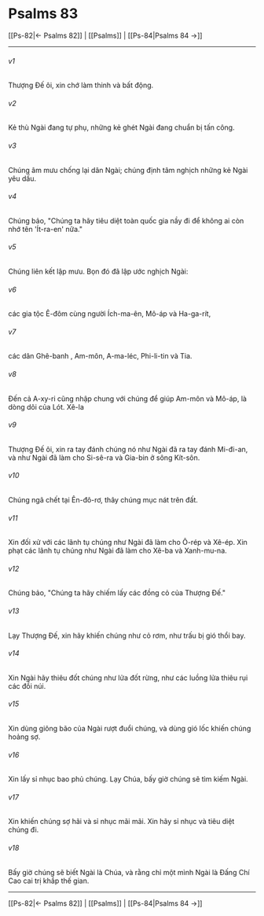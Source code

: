 # Psalms 83

[[Ps-82|← Psalms 82]] | [[Psalms]] | [[Ps-84|Psalms 84 →]]
***



###### v1 
Thượng Đế ôi, xin chớ làm thinh và bất động. 

###### v2 
Kẻ thù Ngài đang tự phụ, những kẻ ghét Ngài đang chuẩn bị tấn công. 

###### v3 
Chúng âm mưu chống lại dân Ngài; chúng định tâm nghịch những kẻ Ngài yêu dấu. 

###### v4 
Chúng bảo, "Chúng ta hãy tiêu diệt toàn quốc gia nầy đi để không ai còn nhớ tên 'Ít-ra-en' nữa." 

###### v5 
Chúng liên kết lập mưu. Bọn đó đã lập ước nghịch Ngài: 

###### v6 
các gia tộc Ê-đôm cùng người Ích-ma-ên, Mô-áp và Ha-ga-rít, 

###### v7 
các dân Ghê-banh , Am-môn, A-ma-léc, Phi-li-tin và Tia. 

###### v8 
Đến cả A-xy-ri cũng nhập chung với chúng để giúp Am-môn và Mô-áp, là dòng dõi của Lót. Xê-la 

###### v9 
Thượng Đế ôi, xin ra tay đánh chúng nó như Ngài đã ra tay đánh Mi-đi-an, và như Ngài đã làm cho Si-sê-ra và Gia-bin ở sông Kít-sôn. 

###### v10 
Chúng ngã chết tại Ên-đô-rơ, thây chúng mục nát trên đất. 

###### v11 
Xin đối xử với các lãnh tụ chúng như Ngài đã làm cho Ô-rép và Xê-ép. Xin phạt các lãnh tụ chúng như Ngài đã làm cho Xê-ba và Xanh-mu-na. 

###### v12 
Chúng bảo, "Chúng ta hãy chiếm lấy các đồng cỏ của Thượng Đế." 

###### v13 
Lạy Thượng Đế, xin hãy khiến chúng như cỏ rơm, như trấu bị gió thổi bay. 

###### v14 
Xin Ngài hãy thiêu đốt chúng như lửa đốt rừng, như các luồng lửa thiêu rụi các đồi núi. 

###### v15 
Xin dùng giông bão của Ngài rượt đuổi chúng, và dùng gió lốc khiến chúng hoảng sợ. 

###### v16 
Xin lấy sỉ nhục bao phủ chúng. Lạy Chúa, bấy giờ chúng sẽ tìm kiếm Ngài. 

###### v17 
Xin khiến chúng sợ hãi và sỉ nhục mãi mãi. Xin hãy sỉ nhục và tiêu diệt chúng đi. 

###### v18 
Bấy giờ chúng sẽ biết Ngài là Chúa, và rằng chỉ một mình Ngài là Đấng Chí Cao cai trị khắp thế gian.

***
[[Ps-82|← Psalms 82]] | [[Psalms]] | [[Ps-84|Psalms 84 →]]
